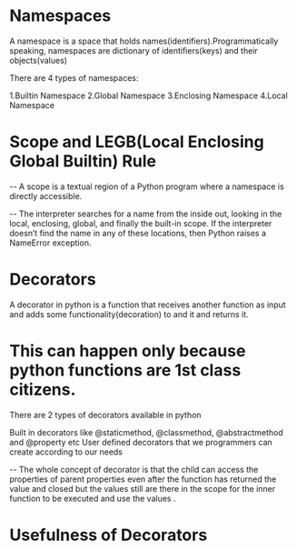# Namespaces
A namespace is a space that holds names(identifiers).Programmatically speaking, namespaces are dictionary of identifiers(keys) and their objects(values)

There are 4 types of namespaces:

1.Builtin Namespace
2.Global Namespace
3.Enclosing Namespace
4.Local Namespace


# Scope and LEGB(Local Enclosing Global Builtin) Rule
-- A scope is a textual region of a Python program where a namespace is directly accessible.

-- The interpreter searches for a name from the inside out, looking in the local, enclosing, global, and finally the built-in scope. If the interpreter doesn’t find the name in any of these locations, then Python raises a NameError exception.

# Decorators
A decorator in python is a function that receives another function as input and adds some functionality(decoration) to and it and returns it.

# This can happen only because python functions are 1st class citizens.

There are 2 types of decorators available in python

Built in decorators like @staticmethod, @classmethod, @abstractmethod and @property etc
User defined decorators that we programmers can create according to our needs

-- The whole concept of decorator is that the child can access the properties of parent properties even after the function has returned the value and closed but the values still are there in the scope for the inner function to be executed and use the values .

# Usefulness of Decorators 
